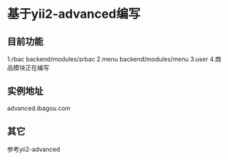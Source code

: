 基于yii2-advanced编写
===================================

目前功能
------------------
1.rbac backend/modules/srbac
2.menu backend/modules/menu
3.user
4.商品模块正在编写

实例地址
-----------------
advanced.ibagou.com

其它
-----------------
参考yii2-advanced
